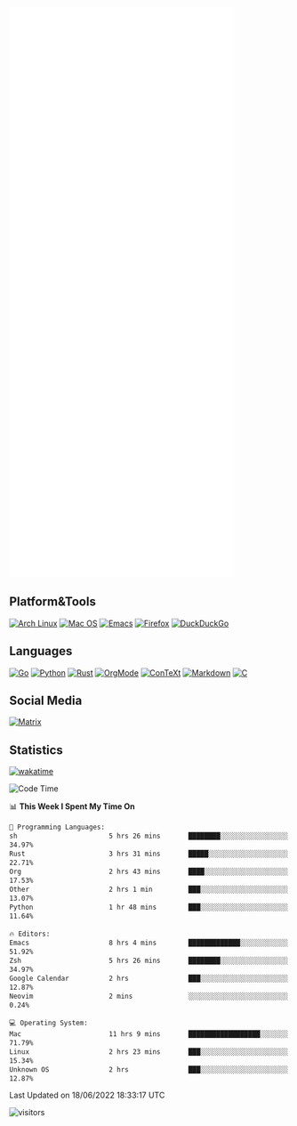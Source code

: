 ![Metrics](https://github.com/SteamedFish/SteamedFish/blob/master/github-metrics.svg)

## Platform&Tools

[![Arch Linux](https://img.shields.io/badge/ArchLinux-1793D1?logo=arch-linux&logoColor=fff&style=flat-square)](https://archlinux.org/)
[![Mac OS](https://img.shields.io/badge/MacOS-000000?style=flat-square&logo=macos&logoColor=F0F0F0)](https://www.apple.com/macos/)
[![Emacs](https://img.shields.io/badge/Emacs-%237F5AB6.svg?&style=flat-square&logo=gnu-emacs&logoColor=white)](https://www.gnu.org/software/emacs/)
[![Firefox](https://img.shields.io/badge/Firefox-FF7139?style=flat-square&logo=Firefox-Browser&logoColor=white)](https://firefox.com/)
[![DuckDuckGo](https://img.shields.io/badge/DuckDuckGo-DE5833?style=flat-square&logo=DuckDuckGo&logoColor=white)](https://duckduckgo.com/)

## Languages

[![Go](https://img.shields.io/badge/Golang-%2300ADD8.svg?style=flat-square&logo=go&logoColor=white)](https://golang.org/)
[![Python](https://img.shields.io/badge/Python-3670A0?style=flat-square&logo=python&logoColor=ffdd54)](https://www.python.org/)
[![Rust](https://img.shields.io/badge/Rust-%23000000.svg?style=flat-square&logo=rust&logoColor=white)](https://www.rust-lang.org/)
[![OrgMode](https://img.shields.io/badge/OrgMode-%23000000.svg?style=flat-square&logo=org&logoColor=white)](https://orgmode.org/)
[![ConTeXt](https://img.shields.io/badge/ConTeXt-%23008080.svg?style=flat-square&logo=latex&logoColor=white)](https://contextgarden.net/)
[![Markdown](https://img.shields.io/badge/MarkDown-%23000000.svg?style=flat-square&logo=markdown&logoColor=white)](https://daringfireball.net/projects/markdown/)
[![C](https://img.shields.io/badge/C-%2300599C.svg?style=flat-square&logo=c&logoColor=white)](https://www.iso.org/standard/74528.html)

## Social Media

[![Matrix](https://img.shields.io/badge/SteamedFish-2CA5E0?style=social&logo=matrix&logoColor=black)](https://matrix.to/#/@i:steamedfish.org)

## Statistics
[![wakatime](https://wakatime.com/badge/user/168280d6-fcf2-4b4f-ad3a-dc4612f35b38.svg)](https://wakatime.com/@168280d6-fcf2-4b4f-ad3a-dc4612f35b38)

<!--START_SECTION:waka-->
![Code Time](http://img.shields.io/badge/Code%20Time-1%2C874%20hrs%2046%20mins-blue)

📊 **This Week I Spent My Time On** 

```text
💬 Programming Languages: 
sh                       5 hrs 26 mins       ████████░░░░░░░░░░░░░░░░░   34.97% 
Rust                     3 hrs 31 mins       █████░░░░░░░░░░░░░░░░░░░░   22.71% 
Org                      2 hrs 43 mins       ████░░░░░░░░░░░░░░░░░░░░░   17.53% 
Other                    2 hrs 1 min         ███░░░░░░░░░░░░░░░░░░░░░░   13.07% 
Python                   1 hr 48 mins        ███░░░░░░░░░░░░░░░░░░░░░░   11.64%

🔥 Editors: 
Emacs                    8 hrs 4 mins        █████████████░░░░░░░░░░░░   51.92% 
Zsh                      5 hrs 26 mins       ████████░░░░░░░░░░░░░░░░░   34.97% 
Google Calendar          2 hrs               ███░░░░░░░░░░░░░░░░░░░░░░   12.87% 
Neovim                   2 mins              ░░░░░░░░░░░░░░░░░░░░░░░░░   0.24%

💻 Operating System: 
Mac                      11 hrs 9 mins       ██████████████████░░░░░░░   71.79% 
Linux                    2 hrs 23 mins       ███░░░░░░░░░░░░░░░░░░░░░░   15.34% 
Unknown OS               2 hrs               ███░░░░░░░░░░░░░░░░░░░░░░   12.87%

```


 Last Updated on 18/06/2022 18:33:17 UTC
<!--END_SECTION:waka-->

![visitors](https://visitor-badge.laobi.icu/badge?page_id=SteamedFish.SteamedFish)
